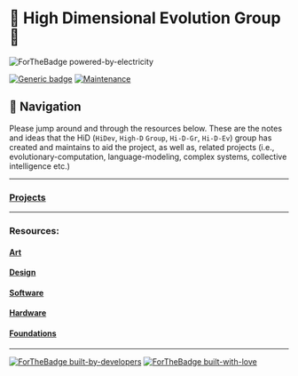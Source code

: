 # 🧬 High Dimensional Evolution Group 🧠 

![ForTheBadge powered-by-electricity](http://ForTheBadge.com/images/badges/powered-by-electricity.svg)

[![Generic badge](https://img.shields.io/badge/ai_expression-ENGINE-<COLOR>.svg)](https://shields.io/)
[![Maintenance](https://img.shields.io/badge/Maintained%3F-YES-green.svg)](https://GitHub.com/Naereen/StrapDown.js/graphs/commit-activity)
## 🧭 Navigation
Please jump around and through the resources below. These are the notes and ideas that the HiD (`HiDev`, `High-D` `Group`, `Hi-D-Gr`, `Hi-D-Ev`) group has created and maintains to aid the project, as well as, related projects (i.e., evolutionary-computation, language-modeling, complex systems, collective intelligence etc.)

---
### [Projects](https://storage.googleapis.com/root-proposal-1246/HiD/hi-d-ev-presentation_final.pdf)

---
### Resources:
#### [Art]()
#### [Design]()
#### [Software]()
#### [Hardware]()
#### [Foundations](Foundations/Language_Architecture/ARCH.md)

---
[![ForTheBadge built-by-developers](http://ForTheBadge.com/images/badges/built-by-developers.svg)](https://GitHub.com/Naereen/)
[![ForTheBadge built-with-love](http://ForTheBadge.com/images/badges/built-with-love.svg)](https://GitHub.com/Naereen/)
